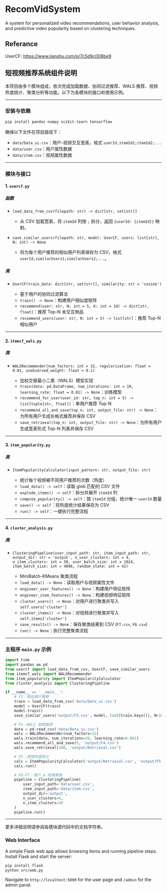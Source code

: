 # RecomVidSystem

A system for personalized video recommendations, user behavior analysis, and predictive video popularity based on clustering techniques.

## Referance

UserCF: https://www.jianshu.com/p/7c5d9c008be9

## 短视频推荐系统组件说明

本项目由多个模块组成，依次完成加载数据、协同过滤推荐、WALS 推荐、视频热度统计、聚类分析等功能。以下为各模块的接口和使用示例。

---

### 安装与依赖

```bash
pip install pandas numpy scikit-learn tensorflow
```

确保以下文件在项目路径下：

* `data/Data_ui.csv`：用户-视频交互宽表，格式 `userId,itemId1;itemId2;...`
* `data/user.csv`：用户属性数据
* `data/item.csv`：视频属性数据

---

### 模块与接口

#### 1. `usercf.py`

##### 函数

* `load_data_from_csv(filepath: str) -> dict[str, set[str]]`

  * 从 CSV 加载宽表，将 `itemId` 列按 `;` 拆分，返回 `{userId: {itemId}}` 映射。

* `save_similar_users(filepath: str, model: UserCF, users: list[str], N: int) -> None`

  * 将为每个用户推荐的相似用户列表保存为 CSV，格式 `userId,similarUsers1;similarUsers2;...`。

##### 类

* `UserCF(train_data: dict[str, set[str]], similarity: str = 'cosine')`

  * 基于用户的协同过滤算法
  * `train() -> None`：构建用户相似度矩阵
  * `recommend(user: str, N: int = 5, K: int = 10) -> dict[str, float]`：推荐 Top-N 未交互物品
  * `recommend_users(user: str, N: int = 5) -> list[str]`：推荐 Top-N 相似用户

---

#### 2. `itemcf_wals.py`

##### 类

* `WALSRecommender(num_factors: int = 32, regularization: float = 0.01, unobserved_weight: float = 0.1)`

  * 加权交替最小二乘（WALS）模型实现
  * `train(data: pd.DataFrame, num_iterations: int = 10, learning_rate: float = 0.01) -> None`：训练模型
  * `recommend_for_user(user_id: str, top_n: int = 5) -> list[tuple[str, float]]`：单用户推荐 Top-N
  * `recommend_all_and_save(top_n: int, output_file: str) -> None`：为所有用户生成长格式推荐并保存 CSV
  * `save_retrieval(top_n: int, output_file: str) -> None`：为所有用户生成宽表形式 Top-N 列表并保存 CSV

---

#### 3. `item_popularity.py`

##### 类

* `ItemPopularityCalculator(input_pattern: str, output_file: str)`

  * 统计每个视频被不同用户推荐的次数（热度）
  * `load_data() -> self`：读取 glob 匹配的 CSV 文件
  * `explode_items() -> self`：拆分并展开 `itemId` 列
  * `compute_popularity() -> self`：按 `itemId` 分组，统计唯一 `userId` 数量
  * `save() -> self`：将热度统计结果保存为 CSV
  * `run() -> self`：一键执行完整流程

---

#### 4. `cluster_analysis.py`

##### 类

* `ClusteringPipeline(user_input_path: str,
                      item_input_path: str,
                      output_dir: str = 'output',
                      n_user_clusters: int = 4,
                      n_item_clusters: int = 50,
                      user_batch_size: int = 1024,
                      item_batch_size: int = 4096,
                      random_state: int = 42)`

  * MiniBatch-KMeans 聚类流程
  * `load_data() -> None`：读取用户与视频属性文件
  * `engineer_user_features() -> None`：构建用户特征矩阵
  * `engineer_item_features() -> None`：构建视频特征矩阵
  * `cluster_users() -> None`：对用户进行聚类并写入 `self.users['cluster']`
  * `cluster_items() -> None`：对视频进行聚类并写入 `self.items['cluster']`
  * `save_results() -> None`：保存聚类结果到 CSV (`F7.csv`, `F6.csv`)
  * `run() -> None`：执行完整聚类流程

---

### 主程序 `main.py` 示例

```python
import time
import pandas as pd
from usercf import load_data_from_csv, UserCF, save_similar_users
from itemcf_wals import WALSRecommender
from item_popularity import ItemPopularityCalculator
from cluster_analysis import ClusteringPipeline

if __name__ == '__main__':
    # F3：相似用户推荐
    train = load_data_from_csv('data/Data_ui.csv')
    model = UserCF(train)
    model.train()
    save_similar_users('output/F3.csv', model, list(train.keys()), N=10)

    # F4：WALS 视频推荐
    data = pd.read_csv('data/Data_ui.csv')
    wals = WALSRecommender(num_factors=32)
    wals.train(data, num_iterations=20, learning_rate=0.001)
    wals.recommend_all_and_save(5, 'output/F4.csv')
    wals.save_retrieval(100, 'output/Retrieval.csv')

    # F5：视频热度统计
    calc = ItemPopularityCalculator('output/Retrieval.csv', 'output/F5.csv')
    calc.run()

    # F6-F7：用户 & 视频聚类
    pipeline = ClusteringPipeline(
        user_input_path='data/user.csv',
        item_input_path='data/item.csv',
        output_dir='output',
        n_user_clusters=4,
        n_item_clusters=30
    )
    pipeline.run()
```

---

更多详细说明请参阅各模块源代码中的文档字符串。

### Web Interface

A simple Flask web app allows browsing items and running pipeline steps.
Install Flask and start the server:

```bash
pip install flask
python src/web.py
```

Navigate to `http://localhost:5000` for the user page and `/admin` for the admin panel.
